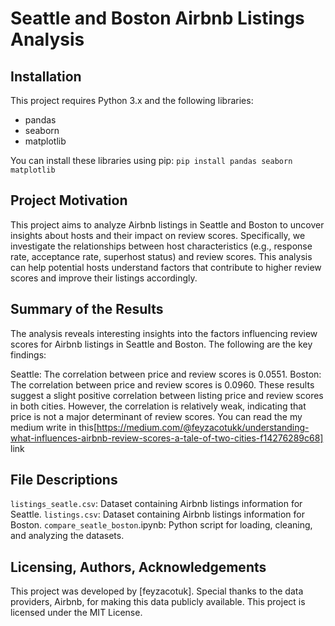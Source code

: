 # Seattle and Boston Airbnb Listings Analysis

## Installation
This project requires Python 3.x and the following libraries:

- pandas
- seaborn
- matplotlib

You can install these libraries using pip:
`
pip install pandas seaborn matplotlib `

## Project Motivation

This project aims to analyze Airbnb listings in Seattle and Boston to uncover insights about hosts and their impact on review scores. Specifically, we investigate the relationships between host characteristics (e.g., response rate, acceptance rate, superhost status) and review scores. This analysis can help potential hosts understand factors that contribute to higher review scores and improve their listings accordingly.

## Summary of the Results
The analysis reveals interesting insights into the factors influencing review scores for Airbnb listings in Seattle and Boston. The following are the key findings:

Seattle:
The correlation between price and review scores is 0.0551.
Boston:
The correlation between price and review scores is 0.0960.
These results suggest a slight positive correlation between listing price and review scores in both cities. However, the correlation is relatively weak, indicating that price is not a major determinant of review scores.
You can read the my medium write in this[https://medium.com/@feyzacotukk/understanding-what-influences-airbnb-review-scores-a-tale-of-two-cities-f14276289c68] link

## File Descriptions
`listings_seatle.csv`: Dataset containing Airbnb listings information for Seattle.
`listings.csv`: Dataset containing Airbnb listings information for Boston.
`compare_seatle_boston`.ipynb: Python script for loading, cleaning, and analyzing the datasets.

## Licensing, Authors, Acknowledgements
This project was developed by [feyzacotuk]. Special thanks to the data providers, Airbnb, for making this data publicly available. This project is licensed under the MIT License.
